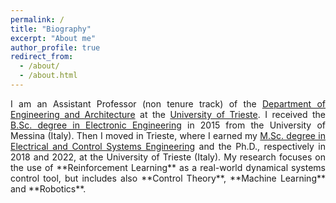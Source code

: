 ```yaml
---
permalink: /
title: "Biography"
excerpt: "About me"
author_profile: true
redirect_from: 
  - /about/
  - /about.html
---
```

<div style="text-align: justify">I am an Assistant Professor (non tenure track) of the <a href="https://dia.units.it/">Department of Engineering and Architecture</a> at the <a href="https://www.units.it/">University of Trieste</a>. I received the <a href="https://www.unime.it/it/cds/ingegneria-elettronica-e-informatica">B.Sc. degree in Electronic Engineering</a> in 2015 from the University of Messina (Italy). Then I moved in Trieste, where I earned my <a href="https://ieuts.units.it/">M.Sc. degree in Electrical and Control Systems Engineering</a> and the Ph.D., respectively in 2018 and 2022, at the University of Trieste (Italy). My research focuses on the use of **Reinforcement Learning** as a real-world dynamical systems control tool, but includes also **Control Theory**, **Machine Learning** and **Robotics**.</div>
